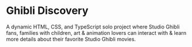 # Ghibli Discovery 

A dynamic HTML, CSS, and TypeScript solo project where Studio Ghibli fans, families with children, art & animation lovers can interact with & learn more details about their favorite Studio Ghibli movies.
